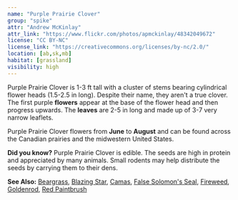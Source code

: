 ```yaml
---
name: "Purple Prairie Clover"
group: "spike"
attr: "Andrew McKinlay"
attr_link: "https://www.flickr.com/photos/apmckinlay/48342049672"
license: "CC BY-NC"
license_link: "https://creativecommons.org/licenses/by-nc/2.0/"
location: [ab,sk,mb]
habitat: [grassland]
visibility: high
---
```

Purple Prairie Clover is 1-3 ft tall with a cluster of stems bearing cylindrical flower heads (1.5-2.5 in long). Despite their name, they aren't a true clover. The first purple **flowers** appear at the base of the flower head and then progress upwards. The **leaves** are 2-5 in long and made up of 3-7 very narrow leaflets.

Purple Prairie Clover flowers from **June** to **August** and can be found across the Canadian prairies and the midwestern United States.

**Did you know?** Purple Prairie Clover is edible. The seeds are high in protein and appreciated by many animals. Small rodents may help distribute the seeds by carrying them to their dens.

<!-- generated, do not edit -->
**See Also:**
[Beargrass](/plants/beargras/),
[Blazing Star](/plants/blazstar/),
[Camas](/plants/camas/),
[False Solomon's Seal](/plants/falsesol/),
[Fireweed](/plants/fireweed/),
[Goldenrod](/plants/goldrod/),
[Red Paintbrush](/plants/redpaint/)
